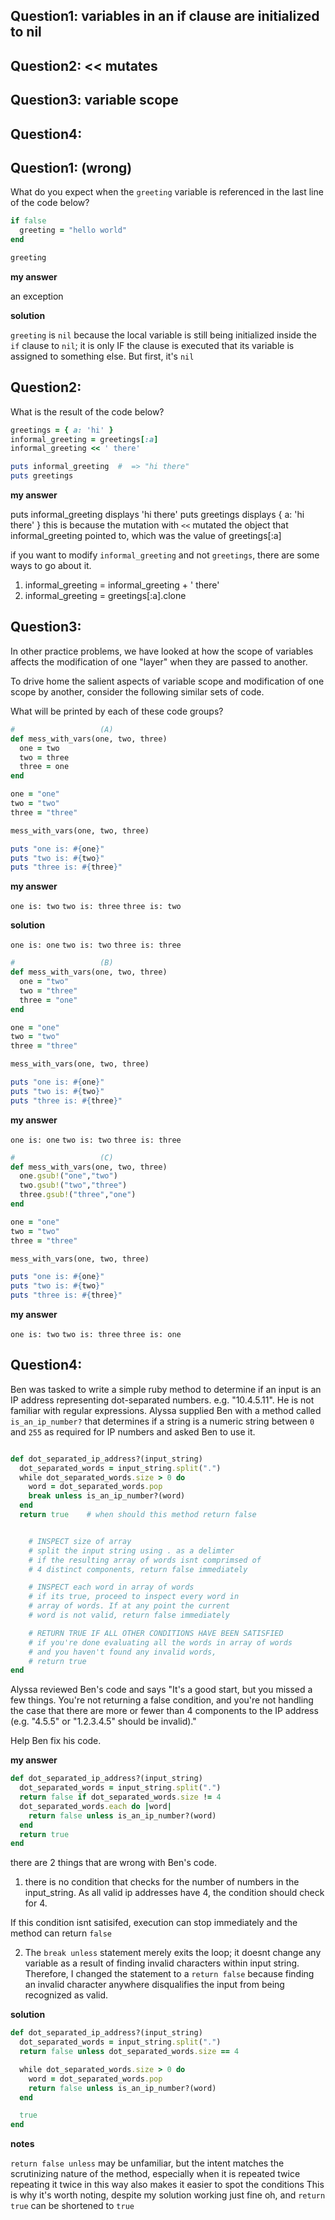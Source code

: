 ## Question1: variables in an if clause are initialized to nil
## Question2: << mutates
## Question3: variable scope
## Question4:

## Question1: (wrong)

What do you expect when the `greeting` variable is referenced in the last
line of the code below?
```ruby
if false
  greeting = "hello world"
end

greeting
```
**my answer**

an exception

**solution**

`greeting` is `nil` because the local variable is still being initialized
inside the `if` clause to `nil`; it is only IF the clause is executed
that its variable is assigned to something else. But first, it's `nil`



## Question2:

What is the result of the code below?
```ruby
greetings = { a: 'hi' }
informal_greeting = greetings[:a]
informal_greeting << ' there'

puts informal_greeting  #  => "hi there"
puts greetings
```
**my answer**

puts informal_greeting displays 'hi there'
puts greetings displays { a: 'hi there' }
this is because the mutation with `<<` mutated the object
that informal_greeting pointed to, which was the value of greetings[:a]

if you want to modify `informal_greeting` and not `greetings`, there are
some ways to go about it.

1) informal_greeting = informal_greeting + ' there'
2) informal_greeting = greetings[:a].clone



## Question3:

In other practice problems, we have looked at how the scope of variables
affects the modification of one "layer" when they are passed to another.

To drive home the salient aspects of variable scope and modification of one
scope by another, consider the following similar sets of code.

What will be printed by each of these code groups?

```ruby
#                   (A)
def mess_with_vars(one, two, three)
  one = two
  two = three
  three = one
end

one = "one"
two = "two"
three = "three"

mess_with_vars(one, two, three)

puts "one is: #{one}"
puts "two is: #{two}"
puts "three is: #{three}"
```

**my answer**

`one is: two`
`two is: three`
`three is: two`

**solution**

`one is: one`
`two is: two`
`three is: three`



```ruby
#                   (B)
def mess_with_vars(one, two, three)
  one = "two"
  two = "three"
  three = "one"
end

one = "one"
two = "two"
three = "three"

mess_with_vars(one, two, three)

puts "one is: #{one}"
puts "two is: #{two}"
puts "three is: #{three}"
```

**my answer**

`one is: one`
`two is: two`
`three is: three`



```ruby
#                   (C)
def mess_with_vars(one, two, three)
  one.gsub!("one","two")
  two.gsub!("two","three")
  three.gsub!("three","one")
end

one = "one"
two = "two"
three = "three"

mess_with_vars(one, two, three)

puts "one is: #{one}"
puts "two is: #{two}"
puts "three is: #{three}"
```
**my answer**

`one is: two`
`two is: three`
`three is: one`




## Question4:

Ben was tasked to write a simple ruby method to determine if an input is an IP
address representing dot-separated numbers. e.g. "10.4.5.11". He is not
familiar with regular expressions. Alyssa supplied Ben with a method called
`is_an_ip_number?` that determines if a string is a numeric string between `0`
and `255` as required for IP numbers and asked Ben to use it.

```ruby

def dot_separated_ip_address?(input_string)
  dot_separated_words = input_string.split(".")
  while dot_separated_words.size > 0 do
    word = dot_separated_words.pop
    break unless is_an_ip_number?(word)
  end
  return true    # when should this method return false


    # INSPECT size of array
    # split the input string using . as a delimter
    # if the resulting array of words isnt comprimsed of
    # 4 distinct components, return false immediately

    # INSPECT each word in array of words
    # if its true, proceed to inspect every word in 
    # array of words. If at any point the current
    # word is not valid, return false immediately

    # RETURN TRUE IF ALL OTHER CONDITIONS HAVE BEEN SATISFIED
    # if you're done evaluating all the words in array of words
    # and you haven't found any invalid words,
    # return true
end
```



Alyssa reviewed Ben's code and says "It's a good start, but you missed a few
things. You're not returning a false condition, and you're not handling the
case that there are more or fewer than 4 components to the IP address 
(e.g. "4.5.5" or "1.2.3.4.5" should be invalid)."

Help Ben fix his code.

**my answer**

```ruby
def dot_separated_ip_address?(input_string)
  dot_separated_words = input_string.split(".")
  return false if dot_separated_words.size != 4
  dot_separated_words.each do |word|
    return false unless is_an_ip_number?(word)
  end
  return true
end
```

there are 2 things that are wrong with Ben's code.

1) there is no condition that checks for the number of numbers
in the input_string. As all valid ip addresses have 4, the condition should
check for 4.

If this condition isnt satisifed, execution can stop immediately and
the method can return `false`

2) The `break unless` statement merely exits the loop; it doesnt
    change any variable as a result of finding invalid characters within
    input string. Therefore, I changed the statement to a `return false`
    because finding an invalid character anywhere disqualifies the input
    from being recognized as valid.

**solution**

```ruby
def dot_separated_ip_address?(input_string)
  dot_separated_words = input_string.split(".")
  return false unless dot_separated_words.size == 4

  while dot_separated_words.size > 0 do
    word = dot_separated_words.pop
    return false unless is_an_ip_number?(word)
  end

  true
end
```

**notes**

`return false unless` may be unfamiliar, but the intent matches the
scrutinizing nature of the method, especially when it is repeated twice
repeating it twice in this way also makes it easier to spot the conditions
This is why it's worth noting, despite my solution working just fine
oh, and `return true` can be shortened to `true`
